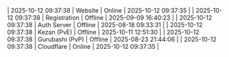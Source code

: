 | 2025-10-12 09:37:38 | Website | Online | 2025-10-12 09:37:35 |
| 2025-10-12 09:37:38 | Registration | Offline | 2025-09-09 16:40:23 |
| 2025-10-12 09:37:38 | Auth Server | Offline | 2025-08-18 09:33:31 |
| 2025-10-12 09:37:38 | Kezan (PvE) | Offline | 2025-10-11 12:51:30 |
| 2025-10-12 09:37:38 | Gurubashi (PvP) | Offline | 2025-08-23 21:44:06 |
| 2025-10-12 09:37:38 | Cloudflare | Online | 2025-10-12 09:37:35 |
